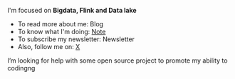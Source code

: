 I'm focused on **Bigdata,  Flink and Data lake**
- To read more about me: Blog
- To know what I'm doing: [Note](https://xuf-95.github.io/logseq-notes-repo/#/page/contents)
- To subscribe my newsletter: Newsletter
- Also, follow me on: [X](https://twitter.com/home)
  
I’m looking for help with some open source project to promote my ability to codingng



